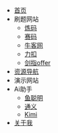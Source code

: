 * [首页](/)
* 刷题网站
    * [炼码](https://www.lintcode.com/)
    * [赛码](https://www.acmcoder.com/#/practice/company)
    * [牛客网](https://www.nowcoder.com/)
    * [力扣](https://leetcode.cn/)
    * [剑指offer](https://www.nowcoder.com/exam/oj/ta?page=1&tpId=13&type=13)
* [资源导航](资源导航/link.md)
* 演示网站
    <!-- * [快递代取系统](http://43.136.170.4:10082/) -->
* Ai助手
    * [鱼聪明](https://www.yucongming.com/chat/1781191236741668865)
    * [通义](https://tongyi.aliyun.com/qianwen/)
    * [Kimi](https://kimi.moonshot.cn/)
* [关于我](https://731016.github.io/)
<!-- * 演示网站 -->
<!-- * 注释
    * <a href="http://119.3.104.52:8080/" target="_blank" style="font-weight: 700;">基于vue的快递代取系统【毕业设计】</a>
    * <a href="http://119.3.104.52:8081/" target="_blank" style="font-weight: 400;pointer-events: none;cursor: not-allowed;">天天生鲜交易平台</a>
    * <a href="http://119.3.104.52:8082/" target="_blank" style="font-weight: 400;pointer-events: none;cursor: not-allowed;">Lie flat房屋出租平台</a>
-->